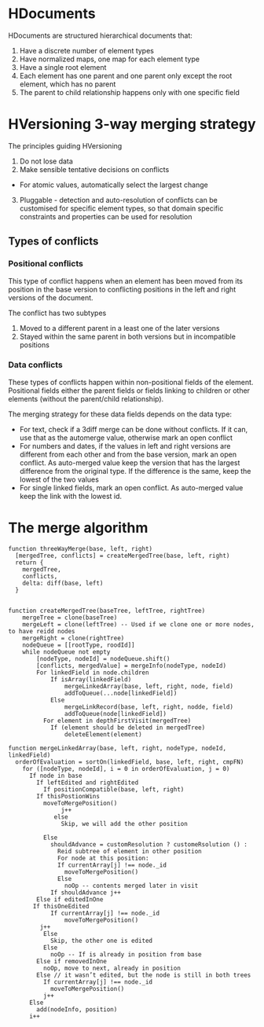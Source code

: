 # HDocuments
HDocuments are structured hierarchical documents that:
1. Have a discrete number of element types
2. Have normalized maps, one map for each element type
3. Have a single root element
4. Each element has one parent and one parent only
  except the root element, which has no parent
5. The parent to child relationship happens only with one specific field

# HVersioning 3-way merging strategy
The principles guiding HVersioning
1. Do not lose data
2. Make sensible tentative decisions on conflicts
  - For atomic values, automatically select the largest change
3. Pluggable - detection and auto-resolution of conflicts can be customised for specific element types, so that domain specific constraints and properties can be used for resolution

## Types of conflicts

### Positional conflicts
This type of conflict happens when an element has been moved from its position in the base version to conflicting positions in the left and right versions of the document.

The conflict has two subtypes
1. Moved to a different parent in a least one of the later versions
2. Stayed within the same parent in both versions but in incompatible positions

### Data conflicts
These types of conflicts happen within non-positional fields of the element. Positional fields either the parent fields or fields linking to children or other elements (without the parent/child relationship).

The merging strategy for these data fields depends on the data type:

- For text, check if a 3diff merge can be done without conflicts. If it can, use that as the automerge value, otherwise mark an open conflict
- For numbers and dates, if the values in left and right versions are different from each other and from the base version, mark an open conflict. As auto-merged value keep the version that has the largest difference from the original type. If the difference is the same, keep the lowest of the two values
- For single linked fields, mark an open conflict. As auto-merged value keep the link with the lowest id.

# The merge algorithm

    function threeWayMerge(base, left, right)
      [mergedTree, conflicts] = createMergedTree(base, left, right)
      return {
        mergedTree,
        conflicts,
        delta: diff(base, left)
      }
  

    function createMergedTree(baseTree, leftTree, rightTree)
        mergeTree = clone(baseTree)
        mergeLeft = clone(leftTree) -- Used if we clone one or more nodes, to have reidd nodes
        mergeRight = clone(rightTree)
        nodeQueue = [[rootType, roodId]]
        while nodeQueue not empty
            [nodeType, nodeId] = nodeQueue.shift()
            [conflicts, mergedValue] = mergeInfo(nodeType, nodeId)
            For linkedField in node.children
                If isArray(linkedField)
                    mergeLinkedArray(base, left, right, node, field)
                    addToQueue(...node[linkedField])
                Else
                    mergeLinkRecord(base, left, right, nodde, field)
                    addToQueue(node[linkedField])
              For element in depthFirstVisit(mergedTree)
                If (element should be deleted in mergedTree)
                    deleteElement(element)
    
    function mergeLinkedArray(base, left, right, nodeType, nodeId, linkedField)
      orderOfEvaluation = sortOn(linkedField, base, left, right, cmpFN)
        for ([nodeType, nodeId], i = 0 in orderOfEvaluation, j = 0)
          If node in base
            If leftEdited and rightEdited
              If positionCompatible(base, left, right)
            If thisPostionWins
              moveToMergePosition()
                   j++
                 else
                   Skip, we will add the other position
                
              Else
                shouldAdvance = customResolution ? customeRsolution () :
                  Reid subtree of element in other position
                  For node at this position:
                  If currentArray[j] !== node._id
                    moveToMergePosition()
                  Else
                    noOp -- contents merged later in visit
                If shouldAdvance j++        
            Else if editedInOne
           If thisOneEdited
                If currentArray[j] !== node._id
                    moveToMergePosition()
             j++
              Else 
                Skip, the other one is edited
              Else
                noOp -- If is already in position from base
            Else if removedInOne
              noOp, move to next, already in position
            Else // it wasn’t edited, but the node is still in both trees
              If currentArray[j] !== node._id
                moveToMergePosition()
              j++
          Else
            add(nodeInfo, position)            
          i++
    
    
                
                
